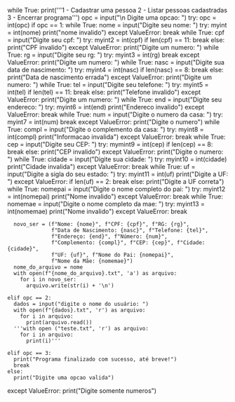 while True:
  print('''1 - Cadastrar uma pessoa
2 - Listar pessoas cadastradas
3 - Encerrar programa''')
  opc = input("\n Digite uma opcao: ")
  try:
    opc = int(opc)
    if opc == 1:
      while True:
        nome = input("Digite seu nome: ")
        try:
          myint = int(nome)
          print("nome invalido")
        except ValueError:
          break
      while True:
        cpf = input("Digite seu cpf: ")
        try:
          myint2 = int(cpf)
          if len(cpf) == 11:
            break
          else:
            print("CPF invalido")
        except ValueError:
          print("Digite um numero: ")
      while True:
        rg = input("Digite seu rg: ")
        try:
          myint3 = int(rg)
          break
        except ValueError:
          print("Digite um numero: ")
      while True:
        nasc = input("Digite sua data de nascimento: ")
        try:
          myint4 = int(nasc)
          if len(nasc) == 8:
            break
          else:
            print("Data de nascimento errada")
        except ValueError:
          print("Digite um numero: ")
      while True:
        tel = input("Digite seu telefone: ")
        try:
          myint5 = int(tel)
          if len(tel) == 11:
            break
          else:
            print("Telefone invalido")
        except ValueError:
          print("Digite um numero: ")
      while True:
        end = input("Digite seu endereco: ")
        try:
          myint6 = int(end)
          print("Endereco invalido")
        except ValueError:
          break
      while True:
        num = input("Digite o numero da casa: ")
        try:
          myint7 = int(num)
          break
        except ValueError:
          print("Digite o numero")
      while True:
        compl = input("Digite o complemento da casa: ")
        try:
          myint8 = int(compl)
          print("Informacao invalida")
        except ValueError:
          break
      while True:
        cep = input("Digite seu CEP: ")
        try:
          mymint9 = int(cep)
          if len(cep) == 8:
            break
          else:
            print("CEP invalido")
        except ValueError:
          print("Digite o numero: ")
      while True:
        cidade = input("Digite sua cidade: ")
        try:
          myint10 = int(cidade)
          print("Cidade invalida")
        except ValueError:
          break
      while True:
        uf = input("Digite a sigla do seu estado: ")
        try:
          myint11 = int(uf)
          print("Digite a UF: ")
        except ValueError:
          if len(uf) == 2:
            break
          else:
            print("Digite a UF correta")
      while True:
        nomepai = input("Digite o nome completo do pai: ")
        try:
          myint12 = int(nomepai)
          print("Nome invalido")
        except ValueError:
          break
      while True:
        nomemae = input("Digite o nome completo da mae: ")
        try:
          myint13 = int(nomemae)
          print("Nome invalido")
        except ValueError:
          break

      novo_ser = (f"Nome: {nome}", f"CPF: {cpf}", f"RG: {rg}",
                  f"Data de Nascimento: {nasc}", f"Telefone: {tel}",
                  f"Endereço: {end}", f"Número: {num}",
                  f"Complemento: {compl}", f"CEP: {cep}", f"Cidade: {cidade}",
                  f"UF: {uf}", f"Nome do Pai: {nomepai}",
                  f"Nome da Mãe: {nomemae}")
      nome_do_arquivo = nome
      with open(f"{nome_do_arquivo}.txt", 'a') as arquivo:
        for i in novo_ser:
          arquivo.write(str(i) + '\n')

    elif opc == 2:
      dados = input("digite o nome do usuário: ")
      with open(f"{dados}.txt", 'r') as arquivo:
        for i in arquivo:
          print(arquivo.read())
      '''with open ("teste.txt", 'r') as arquivo:
        for i in arquivo:
          print(i)'''

    elif opc == 3:
      print("Programa finalizado com sucesso, até breve!")
      break
    else:
      print("Digite uma opcao valida")
  except ValueError:
    print("Digite somente numeros")
